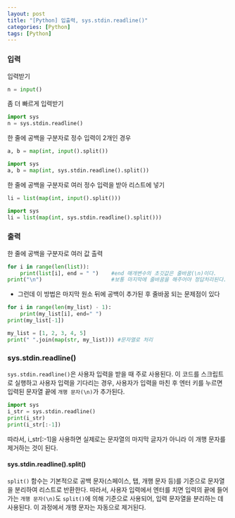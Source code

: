 ```yaml
---
layout: post
title: "[Python] 입출력, sys.stdin.readline()"
categories: [Python]
tags: [Python]
---
```


### 입력

입력받기

```python
n = input()
```

좀 더 빠르게 입력받기

```python
import sys
n = sys.stdin.readline()
```

한 줄에 공백을 구분자로 정수 입력이 2개인 경우

```python
a, b = map(int, input().split())

import sys
a, b = map(int, sys.stdin.readline().split())
```

한 줄에 공백을 구분자로 여러 정수 입력을 받아 리스트에 넣기

```python
li = list(map(int, input().split()))

import sys
li = list(map(int, sys.stdin.readline().split()))
```

### 출력

한 줄에 공백을 구분자로 여러 값 출력

```python
for i in range(len(list)):
    print(list[i], end = " ")    #end 매개변수의 초깃값은 줄바꿈(\n)이다.
print("\n")                      #보통 마지막에 줄바꿈을 해주어야 정답처리된다.
```

- 그런데 이 방법은 마지막 원소 뒤에 공백이 추가된 후 줄바꿈 되는 문제점이 있다

```python
for i in range(len(my_list) - 1):
    print(my_list[i], end=" ")
print(my_list[-1])
```

```python
my_list = [1, 2, 3, 4, 5]
print(" ".join(map(str, my_list))) #문자열로 처리
```

### sys.stdin.readline()

`sys.stdin.readline()`은 사용자 입력을 받을 때 주로 사용된다. 이 코드를 스크립트로 실행하고 사용자 입력을 기다리는 경우, 사용자가 입력을 마친 후 엔터 키를 누르면 입력된 문자열 끝에 `개행 문자(\n)`가 추가된다.

```python
import sys
i_str = sys.stdin.readline()
print(i_str)
print(i_str[:-1])
```

따라서, i_str[:-1]을 사용하면 실제로는 문자열의 마지막 글자가 아니라 이 개행 문자를 제거하는 것이 된다.

#### sys.stdin.readline().split()

`split()` 함수는 기본적으로 공백 문자(스페이스, 탭, 개행 문자 등)를 기준으로 문자열을 분리하여 리스트로 반환한다. 따라서, 사용자 입력에서 엔터를 치면 입력의 끝에 들어가는 `개행 문자(\n)`도 `split()`에 의해 기준으로 사용되어, 입력 문자열을 분리하는 데 사용된다. 이 과정에서 개행 문자는 자동으로 제거된다.
